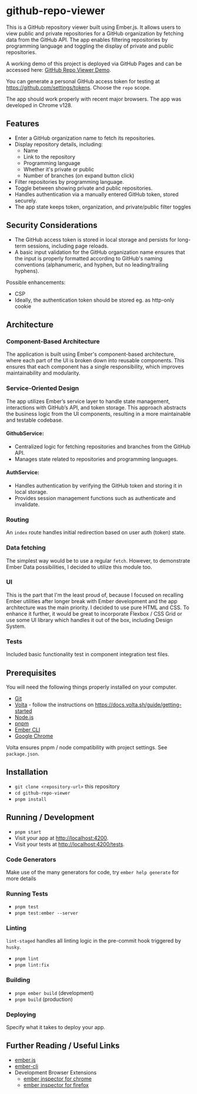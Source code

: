 # github-repo-viewer

This is a GitHub repository viewer built using Ember.js. It allows users to view public and private repositories for a
GitHub organization by fetching data from the GitHub API. The app enables filtering repositories by programming language
and toggling the display of private and public repositories.

A working demo of this project is deployed via GitHub Pages and can be accessed here:
[GitHub Repo Viewer Demo](https://pleszkowicz.github.io/github-repo-viewer).

You can generate a personal GitHub access token for testing at https://github.com/settings/tokens.
Choose the `repo` scope.

The app should work properly with recent major browsers. The app was developed in Chrome v128.

## Features

- Enter a GitHub organization name to fetch its repositories.
- Display repository details, including:
  - Name
  - Link to the repository
  - Programming language
  - Whether it's private or public
  - Number of branches (on expand button click)
- Filter repositories by programming language.
- Toggle between showing private and public repositories.
- Handles authentication via a manually entered GitHub token, stored securely.
- The app state keeps token, organization, and private/public filter toggles

## Security Considerations

- The GitHub access token is stored in local storage and persists for long-term sessions, including page reloads.
- A basic input validation for the GitHub organization name ensures that the input is properly formatted according to
  GitHub's naming conventions (alphanumeric, and hyphen, but no leading/trailing hyphens).

Possible enhancements:

- CSP
- Ideally, the authentication token should be stored eg. as http-only cookie

## Architecture

### Component-Based Architecture

The application is built using Ember's component-based architecture, where each part of the UI is broken down into
reusable components. This ensures that each component has a single responsibility, which improves maintainability and
modularity.

### Service-Oriented Design

The app utilizes Ember’s service layer to handle state management, interactions with GitHub’s API, and token storage.
This approach abstracts the business logic from the UI components, resulting in a more maintainable and testable
codebase.

#### GithubService:

- Centralized logic for fetching repositories and branches from the GitHub API.
- Manages state related to repositories and programming languages.

#### AuthService:

- Handles authentication by verifying the GitHub token and storing it in local storage.
- Provides session management functions such as authenticate and invalidate.

### Routing

An `index` route handles initial redirection based on user auth (token) state.

### Data fetching

The simplest way would be to use a regular `fetch`. However, to demonstrate Ember Data possibilities, I decided to
utilize this module too.

### UI

This is the part that I'm the least proud of, because I focused on recalling Ember utilities after longer
break with Ember development and the app architecture was the main priority.
I decided to use pure HTML and CSS. To enhance it further, it would be great to incorporate Flexbox / CSS Grid or use
some UI library which handles it out of the box, including Design System.

### Tests

Included basic functionality test in component integration test files.

## Prerequisites

You will need the following things properly installed on your computer.

- [Git](https://git-scm.com/)
- [Volta](https://volta.sh) - follow the instructions on https://docs.volta.sh/guide/getting-started
- [Node.js](https://nodejs.org/)
- [pnpm](https://pnpm.io/)
- [Ember CLI](https://cli.emberjs.com/release/)
- [Google Chrome](https://google.com/chrome/)

Volta ensures pnpm / node compatibility with project settings. See `package.json`.

## Installation

- `git clone <repository-url>` this repository
- `cd github-repo-viewer`
- `pnpm install`

## Running / Development

- `pnpm start`
- Visit your app at [http://localhost:4200](http://localhost:4200).
- Visit your tests at [http://localhost:4200/tests](http://localhost:4200/tests).

### Code Generators

Make use of the many generators for code, try `ember help generate` for more details

### Running Tests

- `pnpm test`
- `pnpm test:ember --server`

### Linting

`lint-staged` handles all linting logic in the pre-commit hook triggered by `husky`.

- `pnpm lint`
- `pnpm lint:fix`

### Building

- `pnpm ember build` (development)
- `pnpm build` (production)

### Deploying

Specify what it takes to deploy your app.

## Further Reading / Useful Links

- [ember.js](https://emberjs.com/)
- [ember-cli](https://cli.emberjs.com/release/)
- Development Browser Extensions
  - [ember inspector for chrome](https://chrome.google.com/webstore/detail/ember-inspector/bmdblncegkenkacieihfhpjfppoconhi)
  - [ember inspector for firefox](https://addons.mozilla.org/en-US/firefox/addon/ember-inspector/)
